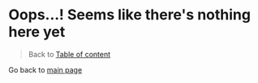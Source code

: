 # Oops...! Seems like there's nothing here yet 
>Back to [Table of content](102TableOfContent.md)

Go back to [main page](README.md)

